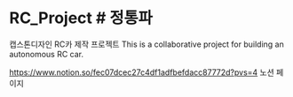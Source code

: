 # RC_Project # 정통파 
캡스톤디자인 RC카 제작 프로젝트 
This is a collaborative project for building an autonomous RC car.

https://www.notion.so/fec07dcec27c4df1adfbefdacc87772d?pvs=4 
노션 페이지
